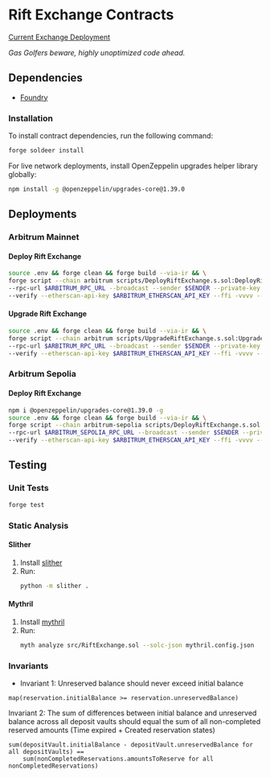 # Rift Exchange Contracts

[Current Exchange Deployment](https://arbiscan.io/address/0xdc63082c8bfebc973f2906fbfdb696e88735cca3)

*Gas Golfers beware, highly unoptimized code ahead.*

## Dependencies

- [Foundry](https://github.com/foundry-rs/foundry)

### Installation

To install contract dependencies, run the following command:

```bash
forge soldeer install
```

For live network deployments, install OpenZeppelin upgrades helper library globally:

```bash
npm install -g @openzeppelin/upgrades-core@1.39.0
```

## Deployments

### Arbitrum Mainnet

#### Deploy Rift Exchange
```bash
source .env && forge clean && forge build --via-ir && \
forge script --chain arbitrum scripts/DeployRiftExchange.s.sol:DeployRiftExchange \
--rpc-url $ARBITRUM_RPC_URL --broadcast --sender $SENDER --private-key $SENDER_PRIVATE_KEY \
--verify --etherscan-api-key $ARBITRUM_ETHERSCAN_API_KEY --ffi -vvvv --via-ir
```

#### Upgrade Rift Exchange
```bash
source .env && forge clean && forge build --via-ir && \
forge script --chain arbitrum scripts/UpgradeRiftExchange.s.sol:UpgradeRiftExchange \
--rpc-url $ARBITRUM_RPC_URL --broadcast --sender $SENDER --private-key $SENDER_PRIVATE_KEY \
--verify --etherscan-api-key $ARBITRUM_ETHERSCAN_API_KEY --ffi -vvvv --via-ir
```

### Arbitrum Sepolia

#### Deploy Rift Exchange
```bash
npm i @openzeppelin/upgrades-core@1.39.0 -g
source .env && forge clean && forge build --via-ir && \
forge script --chain arbitrum-sepolia scripts/DeployRiftExchange.s.sol:DeployRiftExchange \
--rpc-url $ARBITRUM_SEPOLIA_RPC_URL --broadcast --sender $SENDER --private-key $SENDER_PRIVATE_KEY \
--verify --etherscan-api-key $ARBITRUM_ETHERSCAN_API_KEY --ffi -vvvv --via-ir
```

## Testing

### Unit Tests
```bash
forge test
```

### Static Analysis

#### Slither
1. Install [slither](https://github.com/crytic/slither)
2. Run:
   ```bash
   python -m slither .
   ```

#### Mythril
1. Install [mythril](https://github.com/ConsenSys/mythril)
2. Run:
   ```bash
   myth analyze src/RiftExchange.sol --solc-json mythril.config.json
   ```

### Invariants

- Invariant 1: Unreserved balance should never exceed initial balance
```pseudocode
map(reservation.initialBalance >= reservation.unreservedBalance)
```

Invariant 2: The sum of differences between initial balance and unreserved balance across all deposit vaults should equal the sum of all non-completed reserved amounts
(Time expired + Created reservation states)
```pseudocode
sum(depositVault.initialBalance - depositVault.unreservedBalance for all depositVaults) ==
    sum(nonCompletedReservations.amountsToReserve for all nonCompletedReservations)
```
